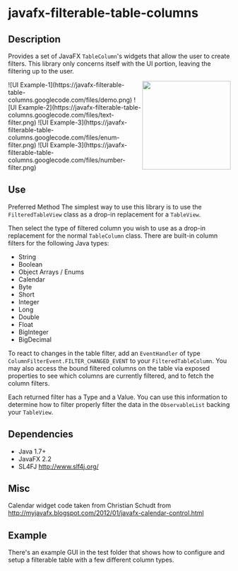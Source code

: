 # javafx-filterable-table-columns
## Description
Provides a set of JavaFX ```TableColumn```'s widgets that allow the user to create filters.  This library only concerns itself with the UI portion, leaving the filtering up to the user.

<img align="right" width="200" src="https://javafx-filterable-table-columns.googlecode.com/files/calendar-filter.png">
![UI Example-1](https://javafx-filterable-table-columns.googlecode.com/files/demo.png)
![UI Example-2](https://javafx-filterable-table-columns.googlecode.com/files/text-filter.png)
![UI Example-3](https://javafx-filterable-table-columns.googlecode.com/files/enum-filter.png)
![UI Example-3](https://javafx-filterable-table-columns.googlecode.com/files/number-filter.png)

## Use
Preferred Method
The simplest way to use this library is to use the ```FilteredTableView``` class as a drop-in replacement for a ```TableView```.

Then select the type of filtered column you wish to use as a drop-in replacement for the normal ```TableColumn``` class. There are built-in column filters for the following Java types:

* String
* Boolean
* Object Arrays / Enums
* Calendar
* Byte
* Short
* Integer
* Long
* Double
* Float
* BigInteger
* BigDecimal

To react to changes in the table filter, add an ```EventHandler``` of type ```ColumnFilterEvent.FILTER_CHANGED_EVENT``` to your ```FilteredTableColumn```. You may also access the bound filtered columns on the table via exposed properties to see which columns are currently filtered, and to fetch the column filters.

Each returned filter has a Type and a Value. You can use this information to determine how to filter properly filter the data in the ```ObservableList``` backing your ```TableView```.

## Dependencies
* Java 1.7+
* JavaFX 2.2
* SL4FJ http://www.slf4j.org/

## Misc
Calendar widget code taken from Christian Schudt from http://myjavafx.blogspot.com/2012/01/javafx-calendar-control.html

## Example
There's an example GUI in the test folder that shows how to configure and setup a filterable table with a few different column types.
